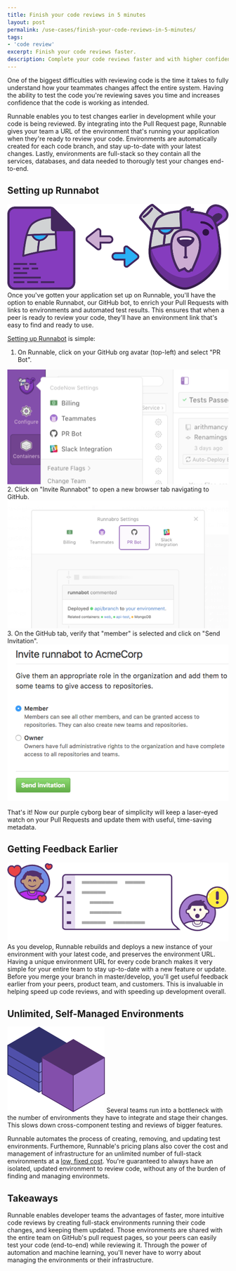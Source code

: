 ```yaml
---
title: Finish your code reviews in 5 minutes
layout: post
permalink: /use-cases/finish-your-code-reviews-in-5-minutes/
tags:
- 'code review'
excerpt: Finish your code reviews faster.
description: Complete your code reviews faster and with higher confidence by previewing your changes with an up-to-date environment.
---
```


One of the biggest difficulties with reviewing code is the time it takes to fully understand how your teammates changes affect the entire system. Having the ability to test the code you're reviewing saves you time and increases confidence that the code is working as intended.

Runnable enables you to test changes earlier in development while your code is being reviewed. By integrating into the Pull Request page, Runnable gives your team a URL of the environment that's running your application when they're ready to review your code. Environments are automatically created for each code branch, and stay up-to-date with your latest changes. Lastly, environments are full-stack so they contain all the services, databases, and data needed to thorougly test your changes end-to-end.

## Setting up Runnabot
<img class="grid-block img" src="/images/posts/setting-up-runnabot.svg">
Once you've gotten your application set up on Runnable, you'll have the option to enable Runnabot, our GitHub bot, to enrich your Pull Requests with links to environments and automated test results. This ensures that when a peer is ready to review your code, they'll have an environment link that's easy to find and ready to use.

[Setting up Runnabot](http://docs.runnable.com/integrations/prbot.html) is simple:

1. On Runnable, click on your GitHub org avatar (top-left) and select "PR Bot".
<img class="grid-block img" src="/images/posts/prbot1.png">
2. Click on "Invite Runnabot" to open a new browser tab navigating to GitHub.
<img class="grid-block img" src="/images/posts/prbot2.png">
3. On the GitHub tab, verify that "member" is selected and click on "Send Invitation".
<img class="grid-block img" src="/images/posts/prbot3.png">

That's it! Now our purple cyborg bear of simplicity will keep a laser-eyed watch on your Pull Requests and update them with useful, time-saving metadata.

## Getting Feedback Earlier
<img class="grid-block img" src="/images/posts/getting-feedback-earlier.svg">
As you develop, Runnable rebuilds and deploys a new instance of your environment with your latest code, and preserves the environment URL. Having a unique environment URL for every code branch makes it very simple for your entire team to stay up-to-date with a new feature or update. Before you merge your branch in master/develop, you'll get useful feedback earlier from your peers, product team, and customers. This is invaluable in helping speed up code reviews, and with speeding up development overall.

## Unlimited, Self-Managed Environments
<img class="grid-block img" src="/images/posts/self-managed-container.svg">
Several teams run into a bottleneck with the number of environments they have to integrate and stage their changes. This slows down cross-component testing and reviews of bigger features.

Runnable automates the process of creating, removing, and updating test environments. Furthemore, Runnable's pricing plans also cover the cost and management of infrastructure for an unlimited number of full-stack environments at a [low, fixed cost](https://runnable.com/pricing/). You're guaranteed to always have an isolated, updated environment to review code, without any of the burden of finding and managing environmets.  

## Takeaways

Runnable enables developer teams the advantages of faster, more intuitive code reviews by creating full-stack environments running their code changes, and keeping them updated. Those environments are shared with the entire team on GitHub's pull request pages, so your peers can easily test your code (end-to-end) while reviewing it. Through the power of automation and machine learning, you'll never have to worry about managing the environments or their infrastructure.
